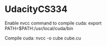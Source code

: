 # UdacityCS334

Enable nvcc command to compile cuda:
export PATH=$PATH:/usr/local/cuda/bin

Compile cuda:
nvcc -o cube cube.cu
